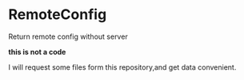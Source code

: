 # RemoteConfig
Return remote config without server

**this is not a code**

I will request some files form this repository,and get data convenient.
